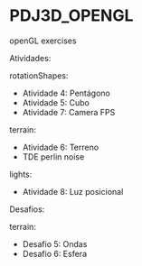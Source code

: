 # PDJ3D_OPENGL
openGL exercises 

Atividades:

rotationShapes:
- Atividade 4: Pentágono
- Atividade 5: Cubo
- Atividade 7: Camera FPS

terrain:
- Atividade 6: Terreno
- TDE perlin noise

lights:
- Atividade 8: Luz posicional

Desafios:

terrain:
- Desafio 5: Ondas
- Desafio 6: Esfera
